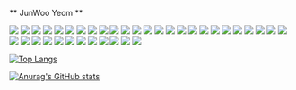 ** JunWoo Yeom **

<img src="https://img.shields.io/badge/Android-3DDC84?style=flat-square&logo=Android&logoColor=ffffff"/> <img src="https://img.shields.io/badge/Java-007396?style=flat-square&logo=Java&logoColor=ffffff"/> <img src="https://img.shields.io/badge/Kotlin-7F52FF?style=flat-square&logo=Kotlin&logoColor=ffffff"/> <img src="https://img.shields.io/badge/Python-3776AB?style=flat-square&logo=Python&logoColor=ffffff"/> <img src="https://img.shields.io/badge/Bamboo-0052CC?style=flat-square&logo=Bamboo&logoColor=ffffff"/> <img src="https://img.shields.io/badge/CSharp-239120?style=flat-square&logo=CSharp&logoColor=ffffff"/> <img src="https://img.shields.io/badge/CircleCI-343434?style=flat-square&logo=CircleCI&logoColor=ffffff"/> <img src="https://img.shields.io/badge/ClickUp-7B68EE?style=flat-square&logo=ClickUp&logoColor=ffffff"/> <img src="https://img.shields.io/badge/CocoaPods-EE3322?style=flat-square&logo=CocoaPods&logoColor=ffffff"/> <img src="https://img.shields.io/badge/Confluence-172B4D?style=flat-square&logo=Confluence&logoColor=ffffff"/> <img src="https://img.shields.io/badge/Dart-0175C2?style=flat-square&logo=Dart&logoColor=ffffff"/> <img src="https://img.shields.io/badge/Firebase-FFCA28?style=flat-square&logo=Firebase&logoColor=ffffff"/> <img src="https://img.shields.io/badge/Flutter-02569B?style=flat-square&logo=Flutter&logoColor=ffffff"/> <img src="https://img.shields.io/badge/Git-F05032?style=flat-square&logo=Git&logoColor=ffffff"/> <img src="https://img.shields.io/badge/Github-181717?style=flat-square&logo=Github&logoColor=ffffff"/> <img src="https://img.shields.io/badge/GitKraken-179287?style=flat-square&logo=GitKraken&logoColor=ffffff"/> <img src="https://img.shields.io/badge/GitLab-FC6D26?style=flat-square&logo=GitLab&logoColor=ffffff"/> <img src="https://img.shields.io/badge/Gmail-EA4335?style=flat-square&logo=Gmail&logoColor=ffffff"/> <img src="https://img.shields.io/badge/Gradle-02303A?style=flat-square&logo=Gradle&logoColor=ffffff"/> <img src="https://img.shields.io/badge/HTML5-E34F26?style=flat-square&logo=HTML5&logoColor=ffffff"/> <img src="https://img.shields.io/badge/iOS-000000?style=flat-square&logo=iOS&logoColor=ffffff"/> <img src="https://img.shields.io/badge/Jenkins-D24939?style=flat-square&logo=Jenkins&logoColor=ffffff"/> <img src="https://img.shields.io/badge/JavaScript-F7DF1E?style=flat-square&logo=JavaScript&logoColor=ffffff"/> <img src="https://img.shields.io/badge/Jira-0052CC?style=flat-square&logo=Jira&logoColor=ffffff"/> <img src="https://img.shields.io/badge/Jira Software-0052CC?style=flat-square&logo=JiraSoftware&logoColor=ffffff"/> <img src="https://img.shields.io/badge/Kotlin-7F52FF?style=flat-square&logo=Kotlin&logoColor=ffffff"/> <img src="https://img.shields.io/badge/MySQL-4479A1?style=flat-square&logo=MySQL&logoColor=ffffff"/> <img src="https://img.shields.io/badge/Notion-000000?style=flat-square&logo=Notion&logoColor=ffffff"/> <img src="https://img.shields.io/badge/OpenJDK-FFFFFF?style=flat-square&logo=OpenJDK&logoColor=000000"/> 
<img src="https://img.shields.io/badge/Postman-FF6C37?style=flat-square&logo=Postman&logoColor=ffffff"/> <img src="https://img.shields.io/badge/React-61DAFB?style=flat-square&logo=React&logoColor=ffffff"/> <img src="https://img.shields.io/badge/Slack-4A154B?style=flat-square&logo=Slack&logoColor=ffffff"/> <img src="https://img.shields.io/badge/Swift-F05138?style=flat-square&logo=Swift&logoColor=ffffff"/> <img src="https://img.shields.io/badge/VSCode-007ACC?style=flat-square&logo=VisualStudioCode&logoColor=ffffff"/> <img src="https://img.shields.io/badge/Xcode-147EFB?style=flat-square&logo=Xcode&logoColor=ffffff"/> <img src="https://img.shields.io/badge/KakaoTalk-FFCD00?style=flat-square&logo=KakaoTalk&logoColor=000000"/> <img src="https://img.shields.io/badge/Instagram-E4405F?style=flat-square&logo=Instagram&logoColor=ffffff"/>


[![Top Langs](https://github-readme-stats.vercel.app/api/top-langs/?username=junwooYeom&langs_count=8&count_private=true&theme=radical)](https://github.com/anuraghazra/github-readme-stats)

[![Anurag's GitHub stats](https://github-readme-stats.vercel.app/api?username=junwooYeom&show_icons=true&custom_title=Junwoo's_GitHub_Stats&theme=radical&count_private=true&hide=prs,issues)](https://github.com/anuraghazra/github-readme-stats)

<!--
**junwooYeom/junwooYeom** is a ✨ _special_ ✨ repository because its `README.md` (this file) appears on your GitHub profile.

Here are some ideas to get you started:

- 🔭 I’m currently working on ...
- 🌱 I’m currently learning ...
- 👯 I’m looking to collaborate on ...
- 🤔 I’m looking for help with ...
- 💬 Ask me about ...
- 📫 How to reach me: ...
- 😄 Pronouns: ...
- ⚡ Fun fact: ...
-->
